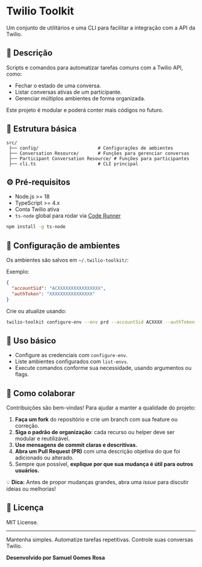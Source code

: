 # Twilio Toolkit

Um conjunto de utilitários e uma CLI para facilitar a integração com a API da Twilio.

## 📌 Descrição

Scripts e comandos para automatizar tarefas comuns com a Twilio API, como:

- Fechar o estado de uma conversa.
- Listar conversas ativas de um participante.
- Gerenciar múltiplos ambientes de forma organizada.

Este projeto é modular e poderá conter mais códigos no futuro.

## 🚀 Estrutura básica

```
src/
 ├── config/                      # Configurações de ambientes
 ├── Conversation Resource/       # Funções para gerenciar conversas
 ├── Participant Conversation Resource/ # Funções para participantes
 ├── cli.ts                       # CLI principal
```

## ⚙️ Pré-requisitos

- Node.js >= 18
- TypeScript >= 4.x
- Conta Twilio ativa
- `ts-node` global para rodar via [Code Runner](https://marketplace.visualstudio.com/items?itemName=formulahendry.code-runner)

```bash
npm install -g ts-node
```

## 📁 Configuração de ambientes

Os ambientes são salvos em `~/.twilio-toolkit/`:

Exemplo:

```json
{
  "accountSid": "ACXXXXXXXXXXXXXXXX",
  "authToken": "XXXXXXXXXXXXXXXX"
}
```

Crie ou atualize usando:

```bash
twilio-toolkit configure-env --env prd --accountSid ACXXXX --authToken XXXX
```

## 🏃 Uso básico

- Configure as credenciais com `configure-env`.
- Liste ambientes configurados com `list-envs`.
- Execute comandos conforme sua necessidade, usando argumentos ou flags.

## 🤝 Como colaborar

Contribuições são bem-vindas! Para ajudar a manter a qualidade do projeto:

1. **Faça um fork** do repositório e crie um branch com sua feature ou correção.
2. **Siga o padrão de organização**: cada recurso ou helper deve ser modular e reutilizável.
3. **Use mensagens de commit claras e descritivas.**
4. **Abra um Pull Request (PR)** com uma descrição objetiva do que foi adicionado ou alterado.
5. Sempre que possível, **explique por que sua mudança é útil para outros usuários.**

💡 **Dica:** Antes de propor mudanças grandes, abra uma _issue_ para discutir ideias ou melhorias!

## 📄 Licença

MIT License.

---

Mantenha simples. Automatize tarefas repetitivas. Controle suas conversas Twilio.

**Desenvolvido por Samuel Gomes Rosa**
